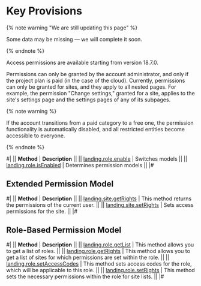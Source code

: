# Key Provisions

{% note warning "We are still updating this page" %}

Some data may be missing — we will complete it soon.

{% endnote %}

Access permissions are available starting from version 18.7.0.

Permissions can only be granted by the account administrator, and only if the project plan is paid (in the case of the cloud). Currently, permissions can only be granted for sites, and they apply to all nested pages. For example, the permission "Change settings," granted for a site, applies to the site's settings page and the settings pages of any of its subpages.

{% note warning %}

If the account transitions from a paid category to a free one, the permission functionality is automatically disabled, and all restricted entities become accessible to everyone.

{% endnote %}

#| 
|| **Method** | **Description** ||
|| [landing.role.enable](./landing-role-enable.md) | Switches models ||
|| [landing.role.isEnabled](./landing-role-is-enabled.md) | Determines permission models ||
|#

## Extended Permission Model

#| 
|| **Method** | **Description** ||
|| [landing.site.getRights](./extended-model/landing-site-get-rights.md) | This method returns the permissions of the current user. ||
|| [landing.site.setRights](./extended-model/landing-site-set-rights.md) | Sets access permissions for the site. ||
|#

## Role-Based Permission Model

#| 
|| **Method** | **Description** ||
|| [landing.role.getList](./role-model/landing-role-get-list.md) | This method allows you to get a list of roles. ||
|| [landing.role.getRights](./role-model/landing-role-get-rights.md) | This method allows you to get a list of sites for which permissions are set within the role. ||
|| [landing.role.setAccessCodes](./role-model/landing-role-set-access-codes.md) | This method sets access codes for the role, which will be applicable to this role. ||
|| [landing.role.setRights](./role-model/landing-role-set-rights.md) | This method sets the necessary permissions within the role for site lists. ||
|#